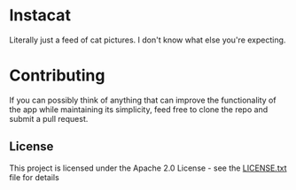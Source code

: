 # Instacat

Literally just a feed of cat pictures. I don't know what else you're expecting.

# Contributing

If you can possibly think of anything that can improve the functionality of the app while 
maintaining its simplicity, feed free to clone the repo and submit a pull request.

## License

This project is licensed under the Apache 2.0 License - see the 
[LICENSE.txt](https://github.com/jchio001/Instacat/blob/master/LICENSE.txt) file for details


